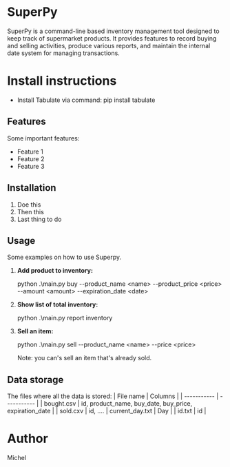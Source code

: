 # SuperPy
SuperPy is a command-line based inventory management tool designed to keep track of supermarket products. It provides features to record buying and selling activities, produce various reports, and maintain the internal date system for managing transactions.

# Install instructions
* Install Tabulate via command: pip install tabulate

## Features
Some important features:
* Feature 1
* Feature 2
* Feature 3

## Installation
1. Doe this
2. Then this
3. Last thing to do

## Usage
Some examples on how to use Superpy.
1. **Add product to inventory:**

    python .\main.py buy --product_name \<name> --product_price \<price> --amount \<amount> --expiration_date \<date>

2. **Show list of total inventory:**

    python .\main.py report inventory

3. **Sell an item:**

    python .\main.py sell --product_name \<name> --price \<price>

    Note: you can's sell an item that's already sold.

## Data storage
The files where all the data is stored:
| File name | Columns |
| ----------- | ----------- |
| bought.csv | id, product_name, buy_date, buy_price, expiration_date |
| sold.cxv | id, ....
| current_day.txt | Day |
| id.txt | id |

# Author
Michel